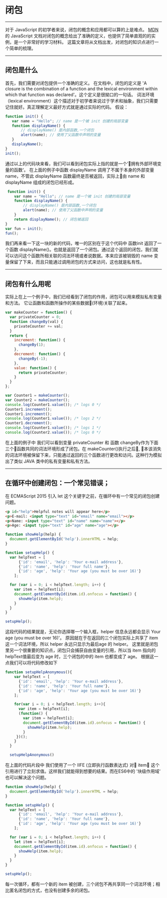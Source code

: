 # 闭包  
---
 对于 JavaScript 的初学者来说，闭包的概念和应用都可以算的上是难点。 [MDN](https://developer.mozilla.org/en-US/docs/Web/JavaScript/Closures) 的 JavaScript 文档对闭包的概念给出了准确的定义，也提供了简单直观的的实例，是一个非常好的学习材料。 这篇文章将从文档出发，对闭包的知识点进行一个简单的梳理。

 ---
 ## 闭包是什么
首先，我们需要对闭包提供一个准确的定义。 在文档中，闭包的定义是 'A closure is the combination of a function and the lexical environment within which that function was declared'。这个定义是很拗口的一句话。 词法环境（lexical environment）这个描述对于初学者来说过于学术和抽象，我们只需要记住就好。真正理解定义最好方式就是通过实际的代码。 假设：
 ```js
 function init() {
    var name = "Hello"; // name 是一个被 init 创建的局部变量
    function displayName() { 
        // displayName() 是内部函数,一个闭包
        alert(name); // 使用了父函数中声明的变量
    }
    displayName(); 
}
init();
```  
通过以上的代码块来看，我们可以看到闭包实际上指的就是一个’拥有外部环境变量的函数‘。 在上面的例子中函数 displayName 调用了不属于本身的外部变量 name，不管此 displayName 函数最终是否被返回，实际上由 name 和 displayName 组成的闭包已经形成。  
```js
 function init() {
    var name = "Hello"; // name 是一个被 init 创建的局部变量
    function displayName() { 
        // displayName() 是内部函数,一个闭包
        alert(name); // 使用了父函数中声明的变量
    }
    return displayName(); // 闭包被返回
}
var fun = init();
fun();
```  
我们再来看一下这一块的新的代码，唯一的区别在于这个代码中 函数init 返回了一个函数 displayName()。也就是返回了一个闭包。通过这个返回的闭包，我们就可以访问这个函数所相关联的词法环境或者说数据。本来应该被销毁的 name 变量保留了下来，而且只能通过调用闭包的方式来访问，这也就是私有性。 

---
## 闭包有什么用呢  
实际上在上一个例子中，我们已经看到了闭包的作用，闭包可以用来模拟私有变量和方法。 它让函数和函数所操作的某些数据(环境)关联了起来。
```js
var makeCounter = function() {
  var privateCounter = 0;
  function changeBy(val) {
    privateCounter += val;
  }
  return {
    increment: function() {
      changeBy(1);
    },
    decrement: function() {
      changeBy(-1);
    },
    value: function() {
      return privateCounter;
    }
  }  
};

var Counter1 = makeCounter();
var Counter2 = makeCounter();
console.log(Counter1.value()); /* logs 0 */
Counter1.increment();
Counter1.increment();
console.log(Counter1.value()); /* logs 2 */
Counter1.decrement();
console.log(Counter1.value()); /* logs 1 */
console.log(Counter2.value()); /* logs 0 */
```  
在上面的例子中 我们可以看到变量 privateCounter 和 函数 changeBy作为下面三个函数共同的词法环境形成了闭包。在 makeCounter()执行之后, 本该消失的词法环境被保留下来，只能通过返回的三个函数进行更改和访问。这种行为模拟出了类似 JAVA 类中的私有变量和私有方法。

---
## 在循环中创建闭包：一个常见错误；
在 ECMAScript 2015 引入 let 这个关键字之前，在循环中有一个常见的闭包创建问题。

```html
<p id="help">Helpful notes will appear here</p>
<p>E-mail: <input type="text" id="email" name="email"></p>
<p>Name: <input type="text" id="name" name="name"></p>
<p>Age: <input type="text" id="age" name="age"></p>
``` 

```js
function showHelp(help) {
  document.getElementById('help').innerHTML = help;
}

function setupHelp() {
  var helpText = [
      {'id': 'email', 'help': 'Your e-mail address'},
      {'id': 'name', 'help': 'Your full name'},
      {'id': 'age', 'help': 'Your age (you must be over 16)'}
    ];

  for (var i = 0; i < helpText.length; i++) {
    var item = helpText[i];
    document.getElementById(item.id).onfocus = function() {
      showHelp(item.help);
    }
  }
}

setupHelp();
``` 
这段代码的结果就是，无论你选择哪一个输入框，helper 信息永远都会显示 Your age (you must be over 16)'。 原因就在于在返回的三个闭包实际上共享了 item 这一个词法环境，所以 helper 永远只显示为最后age 的 helper。 这里就是闭包里另一个很重要的知识点，闭包只会捕获自由变量的引用，所以当 item 指向的helpText值最后变为 age 时，三个闭包的中的 item 也都变成了 age。 根据这一点我们可以将代码修改如下

```js
function setupHelpAnonymous(){
    var helpText = [
      {'id': 'email', 'help': 'Your e-mail address'},
      {'id': 'name', 'help': 'Your full name'},
      {'id': 'age', 'help': 'Your age (you must be over 16)'}
    ];

    for(var i = 0; i < helpText.length; i++){
      var item = helpText[i];
      (function() {
        var item = helpText[i];
        document.getElementById(item.id).onfocus = function() {
          showHelp(item.help);
        }
     })();
    }
  }

  setupHelpAnonymous()
  ```   
在上面的代码片段中 我们使用了一个 IIFE (立即执行函数表达式) 对 item 这个引用进行了立刻求值。这样我们就能得到想要的结果。而在ES6中的 ’块级作用域‘ 也可以解决这个问题。
```js
function showHelp(help) {
  document.getElementById('help').innerHTML = help;
}

function setupHelp() {
  var helpText = [
      {'id': 'email', 'help': 'Your e-mail address'},
      {'id': 'name', 'help': 'Your full name'},
      {'id': 'age', 'help': 'Your age (you must be over 16)'}
    ];

  for (var i = 0; i < helpText.length; i++) {
    let item = helpText[i];
    document.getElementById(item.id).onfocus = function() {
      showHelp(item.help);
    }
  }
}

setupHelp();
```  
每一次循环，都有一个新的 item 被创建，三个闭包不再共享同一个词法环境；相比匿名闭包的方式，也没有创建多余的闭包。  
